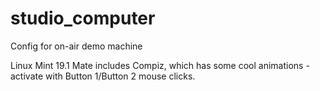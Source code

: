 # studio_computer
Config for on-air demo machine

Linux Mint 19.1 Mate includes Compiz, which has some cool animations - activate with Button 1/Button 2 mouse clicks.
